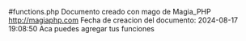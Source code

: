#functions.php 
Documento creado con mago de Magia_PHP 
http://magiaphp.com 
Fecha de creacion del documento: 2024-08-17 19:08:50 
Aca puedes agregar tus funciones  

